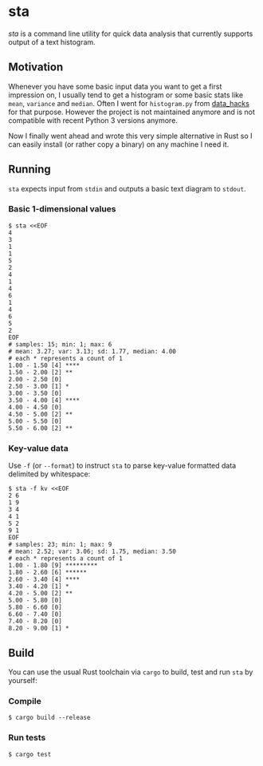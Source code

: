 # sta

*sta* is a command line utility for quick data analysis that currently supports
output of a text histogram.


## Motivation

Whenever you have some basic input data you want to get a first impression on, I
usually tend to get a histogram or some basic stats like `mean`, `variance` and
`median`. Often I went for `histogram.py` from
[data_hacks](https://github.com/bitly/data_hacks) for that purpose. However the
project is not maintained anymore and is not compatible with recent Python 3
versions anymore.

Now I finally went ahead and wrote this very simple alternative in Rust so I can
easily install (or rather copy a binary) on any machine I need it.


## Running

`sta` expects input from `stdin` and outputs a basic text diagram to `stdout`.


### Basic 1-dimensional values

```console
$ sta <<EOF
4
3
1
1
5
2
4
1
4
6
1
4
6
5
2
EOF
# samples: 15; min: 1; max: 6
# mean: 3.27; var: 3.13; sd: 1.77, median: 4.00
# each * represents a count of 1
1.00 - 1.50 [4] ****
1.50 - 2.00 [2] **
2.00 - 2.50 [0]
2.50 - 3.00 [1] *
3.00 - 3.50 [0]
3.50 - 4.00 [4] ****
4.00 - 4.50 [0]
4.50 - 5.00 [2] **
5.00 - 5.50 [0]
5.50 - 6.00 [2] **
```


### Key-value data

Use `-f` (or `--format`) to instruct `sta` to parse key-value formatted data
delimited by whitespace:

```console
$ sta -f kv <<EOF
2 6
1 9
3 4
4 1
5 2
9 1
EOF
# samples: 23; min: 1; max: 9
# mean: 2.52; var: 3.06; sd: 1.75, median: 3.50
# each * represents a count of 1
1.00 - 1.80 [9] *********
1.80 - 2.60 [6] ******
2.60 - 3.40 [4] ****
3.40 - 4.20 [1] *
4.20 - 5.00 [2] **
5.00 - 5.80 [0]
5.80 - 6.60 [0]
6.60 - 7.40 [0]
7.40 - 8.20 [0]
8.20 - 9.00 [1] *
```


## Build

You can use the usual Rust toolchain via `cargo` to build, test and run `sta` by
yourself:


### Compile

```console
$ cargo build --release
```


### Run tests

```console
$ cargo test
```
